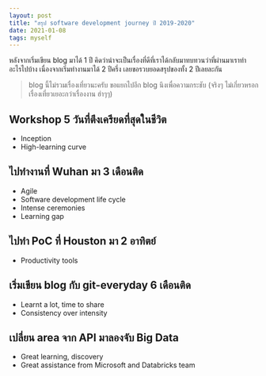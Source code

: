 ```yaml
---
layout: post
title: "สรุป software development journey ปี 2019-2020"
date: 2021-01-08
tags: myself
---
```


หลังจากเริ่มเขียน blog มาได้ 1 ปี คิดว่าน่าจะเป็นเรื่องที่ดีที่เราได้กลับมาทบทวนว่าที่ผ่านมาเราทำอะไรไปบ้าง เนื่องจากเริ่มทำงานมาได้ 2 ปีครึ่ง เลยขอรวบยอดสรุปของทั้ง 2 ปีเลยละกัน

> blog นี้ไม่รวมเรื่องเที่ยวนะครับ ขอแยกไปอีก blog นึงเพื่อความกระชับ (จริงๆ ไม่เกี่ยวหรอก เรื่องเที่ยวเยอะกว่าเรื่องงาน ฮ่าๆๆ)

## Workshop 5 วันที่ตึงเครียดที่สุดในชีวิต
- Inception
- High-learning curve

## ไปทำงานที่ Wuhan มา 3 เดือนติด
- Agile
- Software development life cycle
- Intense ceremonies
- Learning gap

## ไปทำ PoC ที่ Houston มา 2 อาทิตย์
- Productivity tools

## เริ่มเขียน blog กับ git-everyday 6 เดือนติด
- Learnt a lot, time to share
- Consistency over intensity

## เปลี่ยน area จาก API มาลองจับ Big Data
- Great learning, discovery
- Great assistance from Microsoft and Databricks team
